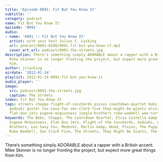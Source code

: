 ```yaml
---
title: 'Episode 0091: Fit But You Know It'
subtitle: ''
category: podcast
name: Fit But You Know It
episode: '0091'
audio:
- name: '0091 :: Fit But You Know It'
  artist: with your host Julius C. Lacking
  url: podcast/0001-0100/0091.fit-but-you-know-it.mp3
  cover_art_url: podcast/0091-the-streets.jpg
description: There’s something simply ADORABLE about a rapper with a British accent.
  Mike Skinner is no longer fronting the project, but expect more great things from
  him.
author: jclacking
airdate: '2012-01-24'
playlist: 2012-01-24-0091-fit-but-you-know-it
audio_player: ''
image:
  src: podcast/0091-the-streets.jpg
  caption: The Streets
index: Fit But You Know It
tags: streets chappo flight-of-conchords pixies countdown-quartet bobs medeski-martin-wood
  godzuki guster les-savy-fav sex-clark-five they-might-be-giants elvis-costello-attractions
  flat-duo-jets eugene-mcguinness jungle-brothers rube-waddell wee-turtles puppini-sisters
keywords: The Bobs, Chappo, The Countdown Quartet, Elvis Costello &amp; The Attractions,
  Eugene McGuinness, Flat Duo Jets, Flight of the Conchords, Godzuki, Guster, Jungle
  Brothers, Les Savy Fav, Medeski, Martin &amp; Wood, Pixies, The Puppini Sisters,
  Rube Waddell, Sex Clark Five, The Streets, They Might Be Giants, The Wee Turtles
---
```

There’s something simply ADORABLE about a rapper with a British accent. Mike Skinner is no longer fronting the project, but expect more great things from him.
